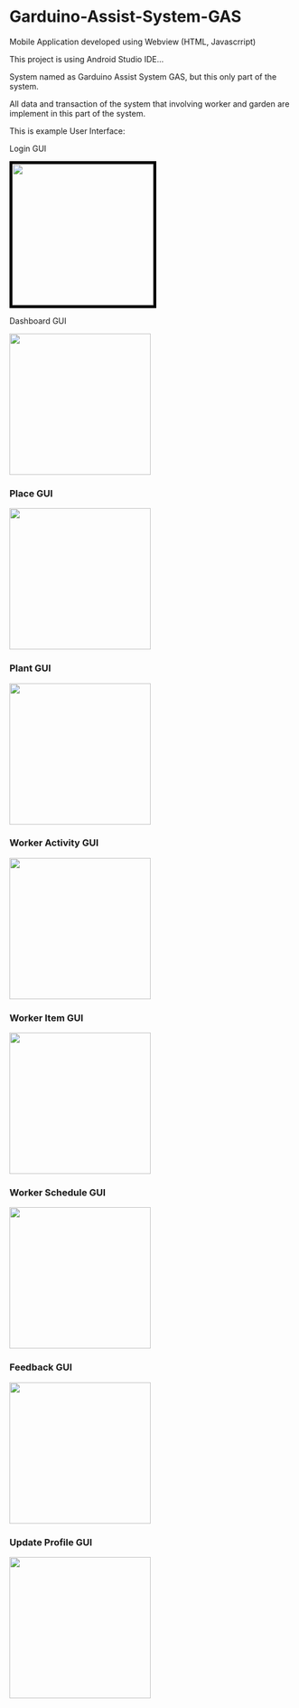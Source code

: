 # Garduino-Assist-System-GAS

Mobile Application developed using Webview (HTML, Javascrript)

This project is using Android Studio IDE...

System named as Garduino Assist System GAS, but this only part of the system.

All data and transaction of the system that involving worker and garden are implement in this part of the system.

This is example User Interface:

<p>Login GUI</p>
<img src="https://github.com/Syahiddan/Garduino-Assist-System-GAS/blob/master/GUI/login.png" width="250" style="border:5px solid black">

<p>Dashboard GUI</p>
<img src="https://github.com/Syahiddan/Garduino-Assist-System-GAS/blob/master/GUI/dashboard.png" width="250">

<h3>Place GUI</h3>
<img src="https://github.com/Syahiddan/Garduino-Assist-System-GAS/blob/master/GUI/PlaceActivity.png" width="250">

<h3>Plant GUI</h3>
<img src="https://github.com/Syahiddan/Garduino-Assist-System-GAS/blob/master/GUI/PlantActivity.png" width="250">

<h3>Worker Activity GUI</h3>
<img src="https://github.com/Syahiddan/Garduino-Assist-System-GAS/blob/master/GUI/WorkerActivity.png" width="250">

<h3>Worker Item GUI</h3>
<img src="https://github.com/Syahiddan/Garduino-Assist-System-GAS/blob/master/GUI/WorkerItem.png" width="250">

<h3>Worker Schedule GUI</h3>
<img src="https://github.com/Syahiddan/Garduino-Assist-System-GAS/blob/master/GUI/WorkerSchedule.png" width="250">
<h3>Feedback GUI</h3>
<img src="https://github.com/Syahiddan/Garduino-Assist-System-GAS/blob/master/GUI/feedbackActivity.png" width="250">

<h3>Update Profile GUI</h3>
<img src="https://github.com/Syahiddan/Garduino-Assist-System-GAS/blob/master/GUI/updateProfileActivity.png" width="250">

